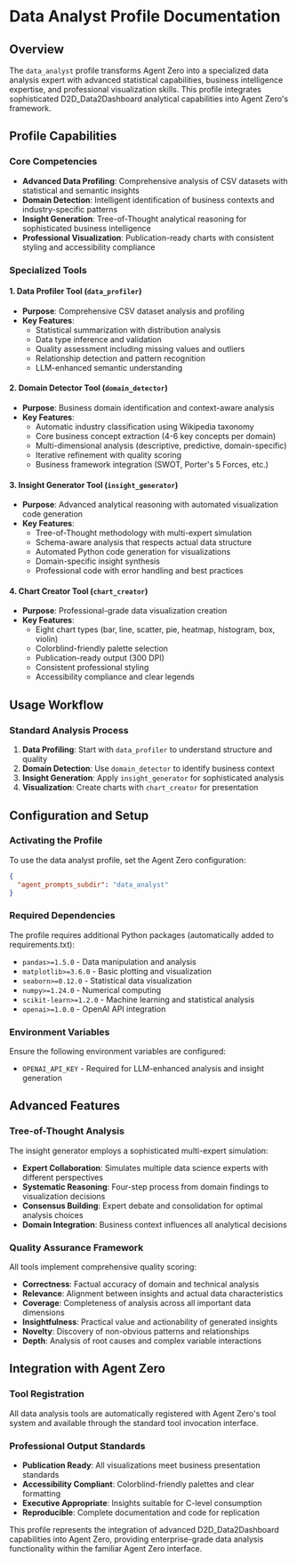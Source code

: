 # Data Analyst Profile Documentation

## Overview

The `data_analyst` profile transforms Agent Zero into a specialized data analysis expert with advanced statistical capabilities, business intelligence expertise, and professional visualization skills. This profile integrates sophisticated D2D_Data2Dashboard analytical capabilities into Agent Zero's framework.

## Profile Capabilities

### Core Competencies
- **Advanced Data Profiling**: Comprehensive analysis of CSV datasets with statistical and semantic insights
- **Domain Detection**: Intelligent identification of business contexts and industry-specific patterns
- **Insight Generation**: Tree-of-Thought analytical reasoning for sophisticated business intelligence
- **Professional Visualization**: Publication-ready charts with consistent styling and accessibility compliance

### Specialized Tools

#### 1. Data Profiler Tool (`data_profiler`)
- **Purpose**: Comprehensive CSV dataset analysis and profiling
- **Key Features**:
  - Statistical summarization with distribution analysis
  - Data type inference and validation
  - Quality assessment including missing values and outliers
  - Relationship detection and pattern recognition
  - LLM-enhanced semantic understanding

#### 2. Domain Detector Tool (`domain_detector`)
- **Purpose**: Business domain identification and context-aware analysis
- **Key Features**:
  - Automatic industry classification using Wikipedia taxonomy
  - Core business concept extraction (4-6 key concepts per domain)
  - Multi-dimensional analysis (descriptive, predictive, domain-specific)
  - Iterative refinement with quality scoring
  - Business framework integration (SWOT, Porter's 5 Forces, etc.)

#### 3. Insight Generator Tool (`insight_generator`)
- **Purpose**: Advanced analytical reasoning with automated visualization code generation
- **Key Features**:
  - Tree-of-Thought methodology with multi-expert simulation
  - Schema-aware analysis that respects actual data structure
  - Automated Python code generation for visualizations
  - Domain-specific insight synthesis
  - Professional code with error handling and best practices

#### 4. Chart Creator Tool (`chart_creator`)
- **Purpose**: Professional-grade data visualization creation
- **Key Features**:
  - Eight chart types (bar, line, scatter, pie, heatmap, histogram, box, violin)
  - Colorblind-friendly palette selection
  - Publication-ready output (300 DPI)
  - Consistent professional styling
  - Accessibility compliance and clear legends

## Usage Workflow

### Standard Analysis Process
1. **Data Profiling**: Start with `data_profiler` to understand structure and quality
2. **Domain Detection**: Use `domain_detector` to identify business context
3. **Insight Generation**: Apply `insight_generator` for sophisticated analysis
4. **Visualization**: Create charts with `chart_creator` for presentation

## Configuration and Setup

### Activating the Profile
To use the data analyst profile, set the Agent Zero configuration:
```json
{
  "agent_prompts_subdir": "data_analyst"
}
```

### Required Dependencies
The profile requires additional Python packages (automatically added to requirements.txt):
- `pandas>=1.5.0` - Data manipulation and analysis
- `matplotlib>=3.6.0` - Basic plotting and visualization
- `seaborn>=0.12.0` - Statistical data visualization
- `numpy>=1.24.0` - Numerical computing
- `scikit-learn>=1.2.0` - Machine learning and statistical analysis
- `openai>=1.0.0` - OpenAI API integration

### Environment Variables
Ensure the following environment variables are configured:
- `OPENAI_API_KEY` - Required for LLM-enhanced analysis and insight generation

## Advanced Features

### Tree-of-Thought Analysis
The insight generator employs a sophisticated multi-expert simulation:
- **Expert Collaboration**: Simulates multiple data science experts with different perspectives
- **Systematic Reasoning**: Four-step process from domain findings to visualization decisions
- **Consensus Building**: Expert debate and consolidation for optimal analysis choices
- **Domain Integration**: Business context influences all analytical decisions

### Quality Assurance Framework
All tools implement comprehensive quality scoring:
- **Correctness**: Factual accuracy of domain and technical analysis
- **Relevance**: Alignment between insights and actual data characteristics
- **Coverage**: Completeness of analysis across all important data dimensions
- **Insightfulness**: Practical value and actionability of generated insights
- **Novelty**: Discovery of non-obvious patterns and relationships
- **Depth**: Analysis of root causes and complex variable interactions

## Integration with Agent Zero

### Tool Registration
All data analysis tools are automatically registered with Agent Zero's tool system and available through the standard tool invocation interface.

### Professional Output Standards
- **Publication Ready**: All visualizations meet business presentation standards
- **Accessibility Compliant**: Colorblind-friendly palettes and clear formatting
- **Executive Appropriate**: Insights suitable for C-level consumption
- **Reproducible**: Complete documentation and code for replication

This profile represents the integration of advanced D2D_Data2Dashboard capabilities into Agent Zero, providing enterprise-grade data analysis functionality within the familiar Agent Zero interface.